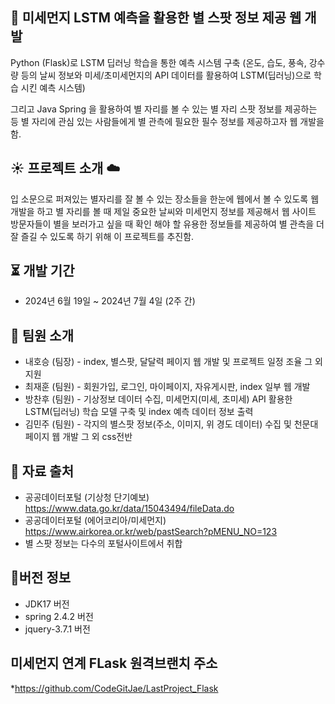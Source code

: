 ## :star2: 미세먼지 LSTM 예측을 활용한 별 스팟 정보 제공 웹 개발
Python (Flask)로 LSTM 딥러닝 학습을 통한 예측 시스템 구축 
(온도, 습도, 풍속, 강수량 등의 날씨 정보와 미세/초미세먼지의 API 데이터를 활용하여 LSTM(딥러닝)으로 학습 시킨 예측 시스템)

그리고 Java Spring 을 활용하여 별 자리를 볼 수 있는 별 자리 스팟 정보를 제공하는 등
별 자리에 관심 있는 사람들에게 별 관측에 필요한 필수 정보를 제공하고자 웹 개발을 함.


## :sunny: 프로젝트 소개 :cloud:
입 소문으로 퍼져있는 별자리를 잘 볼 수 있는 장소들을 한눈에 웹에서 볼 수 있도록 웹 개발을 하고
별 자리를 볼 때 제일 중요한 날씨와 미세먼지 정보를 제공해서 
웹 사이트 방문자들이 별을 보러가고 싶을 때 확인 해야 할 유용한 정보들를 제공하여
별 관측을 더 잘 즐길 수 있도록 하기 위해 이 프로젝트를 추진함.


## :hourglass_flowing_sand: 개발 기간
*  2024년 6월 19일 ~ 2024년 7월 4일 (2주 간)


## :information_desk_person: 팀원 소개
* 내호승 (팀장) - index, 별스팟, 달달력 페이지 웹 개발 및 프로젝트 일정 조율 그 외 지원 
* 최재훈 (팀원) - 회원가입, 로그인, 마이페이지, 자유게시판, index 일부 웹 개발
* 방찬후 (팀원) - 기상정보 데이터 수집, 미세먼지(미세, 초미세) API 활용한 LSTM(딥러닝) 학습 모델 구축 및 index 예측 데이터 정보 출력
* 김민주 (팀원) - 각지의 별스팟 정보(주소, 이미지, 위 경도 데이터) 수집 및 천문대 페이지 웹 개발 그 외 css전반


## :floppy_disk: 자료 출처
* 공공데이터포털 (기상청 단기예보) https://www.data.go.kr/data/15043494/fileData.do
* 공공데이터포털 (에어코리아/미세먼지) https://www.airkorea.or.kr/web/pastSearch?pMENU_NO=123
* 별 스팟 정보는 다수의 포털사이트에서 취합

## :mag_right:버전 정보
* JDK17 버전
* spring 2.4.2 버전
* jquery-3.7.1 버전

## 미세먼지 연계 FLask 원격브랜치 주소
*https://github.com/CodeGitJae/LastProject_Flask
